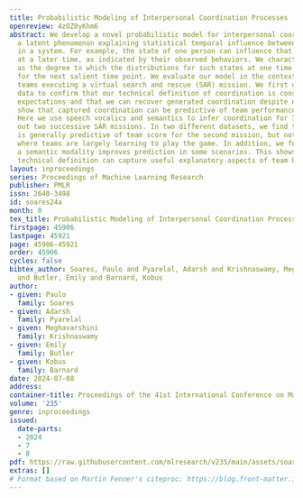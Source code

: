```yaml
---
title: Probabilistic Modeling of Interpersonal Coordination Processes
openreview: 4zOZ0yKhm6
abstract: We develop a novel probabilistic model for interpersonal coordination as
  a latent phenomenon explaining statistical temporal influence between multiple components
  in a system. For example, the state of one person can influence that of another
  at a later time, as indicated by their observed behaviors. We characterize coordination
  as the degree to which the distributions for such states at one time point are merged
  for the next salient time point. We evaluate our model in the context of three-person
  teams executing a virtual search and rescue (SAR) mission. We first use synthetic
  data to confirm that our technical definition of coordination is consistent with
  expectations and that we can recover generated coordination despite noise. We then
  show that captured coordination can be predictive of team performance on real data.
  Here we use speech vocalics and semantics to infer coordination for 36 teams carrying
  out two successive SAR missions. In two different datasets, we find that coordination
  is generally predictive of team score for the second mission, but not for the first,
  where teams are largely learning to play the game. In addition, we found that including
  a semantic modality improves prediction in some scenarios. This shows that our intuitive
  technical definition can capture useful explanatory aspects of team behavior.
layout: inproceedings
series: Proceedings of Machine Learning Research
publisher: PMLR
issn: 2640-3498
id: soares24a
month: 0
tex_title: Probabilistic Modeling of Interpersonal Coordination Processes
firstpage: 45906
lastpage: 45921
page: 45906-45921
order: 45906
cycles: false
bibtex_author: Soares, Paulo and Pyarelal, Adarsh and Krishnaswamy, Meghavarshini
  and Butler, Emily and Barnard, Kobus
author:
- given: Paulo
  family: Soares
- given: Adarsh
  family: Pyarelal
- given: Meghavarshini
  family: Krishnaswamy
- given: Emily
  family: Butler
- given: Kobus
  family: Barnard
date: 2024-07-08
address:
container-title: Proceedings of the 41st International Conference on Machine Learning
volume: '235'
genre: inproceedings
issued:
  date-parts:
  - 2024
  - 7
  - 8
pdf: https://raw.githubusercontent.com/mlresearch/v235/main/assets/soares24a/soares24a.pdf
extras: []
# Format based on Martin Fenner's citeproc: https://blog.front-matter.io/posts/citeproc-yaml-for-bibliographies/
---
```

